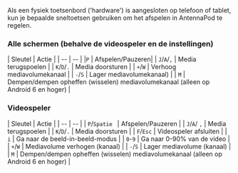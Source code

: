Als een fysiek toetsenbord ('hardware') is aangesloten op telefoon of tablet,
kun je bepaalde sneltoetsen gebruiken om het afspelen in AntennaPod te regelen.

### Alle schermen (behalve de videospeler en de instellingen)

| Sleutel | Actie | | -- | -- | |`P` | Afspelen/Pauzeren| | `J`/`A`/`,` | Media
terugspoelen | | `K`/`D`/`.` | Media doorsturen | | `+`/`W` | Verhoog
mediavolumekanaal | | `-`/`S` | Lager mediavolumekanaal) | | `M` | Dempen/dempen
opheffen (wisselen) mediavolumekanaal (alleen op Android 6 en hoger) |

### Videospeler

| Sleutel | Actie | | -- | -- | | `P`/`Spatie ` | Afspelen/Pauzeren | | `J`/`A`/
`,` | Media terugspoelen | | `K`/`D`/`.` | Media doorsturen | | `F`/`Esc` |
Videospeler afsluiten | | `i` | Ga naar de beeld-in-beeld-modus | | `0`-`9` | Ga
naar 0-90% van de video | | `+`/`W` | Mediavolume verhogen (kanaal) | | `-`/`S`
| Lager mediavolume (kanaal) | | `M` | Dempen/dempen opheffen (wisselen)
mediavolumekanaal (alleen op Android 6 en hoger) |
